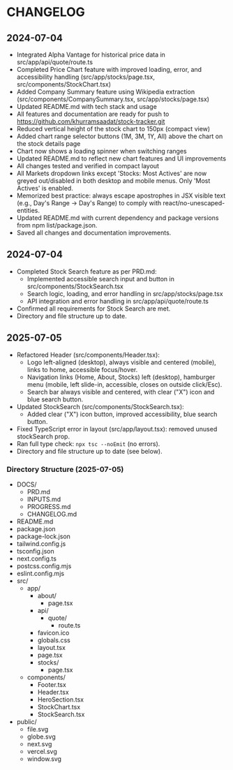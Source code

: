 # CHANGELOG

## 2024-07-04
- Integrated Alpha Vantage for historical price data in src/app/api/quote/route.ts
- Completed Price Chart feature with improved loading, error, and accessibility handling (src/app/stocks/page.tsx, src/components/StockChart.tsx)
- Added Company Summary feature using Wikipedia extraction (src/components/CompanySummary.tsx, src/app/stocks/page.tsx)
- Updated README.md with tech stack and usage
- All features and documentation are ready for push to https://github.com/khurramsaadat/stock-tracker.git
- Reduced vertical height of the stock chart to 150px (compact view)
- Added chart range selector buttons (1M, 3M, 1Y, All) above the chart on the stock details page
- Chart now shows a loading spinner when switching ranges
- Updated README.md to reflect new chart features and UI improvements
- All changes tested and verified in compact layout
- All Markets dropdown links except 'Stocks: Most Actives' are now greyed out/disabled in both desktop and mobile menus. Only 'Most Actives' is enabled.
- Memorized best practice: always escape apostrophes in JSX visible text (e.g., Day's Range → Day&apos;s Range) to comply with react/no-unescaped-entities.
- Updated README.md with current dependency and package versions from npm list/package.json.
- Saved all changes and documentation improvements.

## 2024-07-04
- Completed Stock Search feature as per PRD.md:
  - Implemented accessible search input and button in src/components/StockSearch.tsx
  - Search logic, loading, and error handling in src/app/stocks/page.tsx
  - API integration and error handling in src/app/api/quote/route.ts
- Confirmed all requirements for Stock Search are met.
- Directory and file structure up to date.

## 2025-07-05
- Refactored Header (src/components/Header.tsx):
  - Logo left-aligned (desktop), always visible and centered (mobile), links to home, accessible focus/hover.
  - Navigation links (Home, About, Stocks) left (desktop), hamburger menu (mobile, left slide-in, accessible, closes on outside click/Esc).
  - Search bar always visible and centered, with clear ("X") icon and blue search button.
- Updated StockSearch (src/components/StockSearch.tsx):
  - Added clear ("X") icon button, improved accessibility, blue search button.
- Fixed TypeScript error in layout (src/app/layout.tsx): removed unused stockSearch prop.
- Ran full type check: `npx tsc --noEmit` (no errors).
- Directory and file structure up to date (see below).

### Directory Structure (2025-07-05)
- DOCS/
  - PRD.md
  - INPUTS.md
  - PROGRESS.md
  - CHANGELOG.md
- README.md
- package.json
- package-lock.json
- tailwind.config.js
- tsconfig.json
- next.config.ts
- postcss.config.mjs
- eslint.config.mjs
- src/
  - app/
    - about/
      - page.tsx
    - api/
      - quote/
        - route.ts
    - favicon.ico
    - globals.css
    - layout.tsx
    - page.tsx
    - stocks/
      - page.tsx
  - components/
    - Footer.tsx
    - Header.tsx
    - HeroSection.tsx
    - StockChart.tsx
    - StockSearch.tsx
- public/
  - file.svg
  - globe.svg
  - next.svg
  - vercel.svg
  - window.svg 